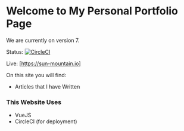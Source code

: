 # Welcome to My Personal Portfolio Page

We are currently on version 7.

Status: [![CircleCI](https://dl.circleci.com/status-badge/img/gh/Sun-Mountain/Sun-Mountain.github.io/tree/main.svg?style=svg)](https://dl.circleci.com/status-badge/redirect/gh/Sun-Mountain/Sun-Mountain.github.io/tree/main)

Live: [https://sun-mountain.io]

On this site you will find:
- Articles that I have Written

### This Website Uses
- VueJS
- CircleCI (for deployment)